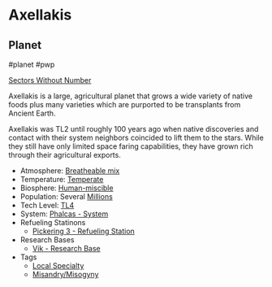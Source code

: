 # Axellakis
## Planet

#planet #pwp 

[Sectors Without Number](https://sectorswithoutnumber.com/sector/bfDcBzTtgpeyLUfwzjio/planet/BwzDzbzTBrzzdreFEHBk)

Axellakis is a large, agricultural planet that grows a wide variety of native foods plus many varieties which are purported to be transplants from Ancient Earth.

Axellakis was TL2 until roughly 100 years ago when native discoveries and contact with their system neighbors coincided to lift them to the stars. While they still have only limited space faring capabilities, they have grown rich through their agricultural exports.

- Atmosphere: [Breatheable mix](STARS%20WITHOUT%20NUMBER,%20FREE%20EDITION%20-%20obsidian.md#Breatheable%20Mix)
- Temperature: [Temperate](STARS%20WITHOUT%20NUMBER,%20FREE%20EDITION%20-%20obsidian.md#Temperate)
- Biosphere: [Human-miscible](STARS%20WITHOUT%20NUMBER,%20FREE%20EDITION%20-%20obsidian.md#Human-Miscible)
- Population: Several [Millions](STARS%20WITHOUT%20NUMBER,%20FREE%20EDITION%20-%20obsidian.md#Millions)
- Tech Level: [TL4](STARS%20WITHOUT%20NUMBER,%20FREE%20EDITION%20-%20obsidian.md#TL4)
- System: [Phalcas - System](STARS%20WITHOUT%20NUMBER,%20FREE%20EDITION%20-%20obsidian.md#PiratesWithoutPlunder/Phalcas%20-%20System)
- Refueling Statinons
   - [Pickering 3 - Refueling Station](STARS%20WITHOUT%20NUMBER,%20FREE%20EDITION%20-%20obsidian.md#PiratesWithoutPlunder/Pickering%203%20-%20Refueling%20Station)
- Research Bases
	- [Vik - Research Base](STARS%20WITHOUT%20NUMBER,%20FREE%20EDITION%20-%20obsidian.md#PiratesWithoutPlunder/Vik%20-%20Research%20Base)
- Tags
   - [Local Specialty](STARS%20WITHOUT%20NUMBER,%20FREE%20EDITION%20-%20obsidian.md#Local%20Specialty)
   - [Misandry/Misogyny](STARS%20WITHOUT%20NUMBER,%20FREE%20EDITION%20-%20obsidian.md#Misandry_Misogyny)

